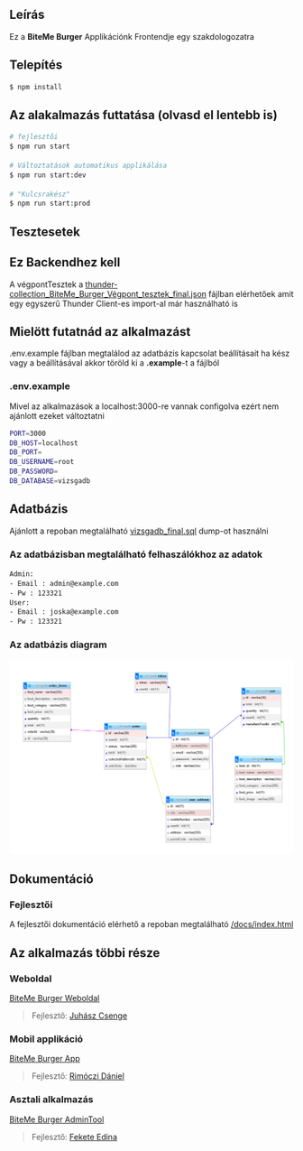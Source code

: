  ## Leírás
Ez a **BiteMe Burger** Applikációnk Frontendje egy szakdologozatra

## Telepítés

```bash
$ npm install
```

## Az alakalmazás futtatása (olvasd el lentebb is)

```bash
# fejlesztői
$ npm run start

# Változtatások automatikus applikálása
$ npm run start:dev

# "Kulcsrakész"
$ npm run start:prod
```

## Tesztesetek
## Ez Backendhez kell
<p align="left">
 A végpontTesztek a  <a href="https://github.com/greengamerhu/VizsgaRemek_BackEnd/blob/main/thunder-collection_BiteMe_Burger_V%C3%A9gpont_tesztek_final.json" target="blank">thunder-collection_BiteMe_Burger_Végpont_tesztek_final.json</a> fájlban elérhetőek amit egy egyszerű Thunder Client-es import-al már használható is
</p>
 
 ## Mielött futatnád az alkalmazást
.env.example fájlban megtalálod az adatbázis kapcsolat beállításait ha kész vagy a beállításával akkor töröld ki a **.example**-t a fájlból
### .env.example

Mivel az alkalmazások a localhost:3000-re vannak configolva ezért nem ajánlott ezeket változtatni
```bash
PORT=3000
DB_HOST=localhost
DB_PORT=
DB_USERNAME=root
DB_PASSWORD=
DB_DATABASE=vizsgadb
```
## Adatbázis

<p align="left">
 Ajánlott a repoban megtalálható <a href="https://github.com/greengamerhu/VizsgaRemek_BackEnd/blob/main/vizsgadb_final.sql" target="blank">vizsgadb_final.sql</a> dump-ot használni
</p>

### Az adatbázisban megtalálható felhaszálókhoz az adatok
```bash
Admin: 
- Email : admin@example.com
- Pw : 123321
User:
- Email : joska@example.com
- Pw : 123321
```

### Az adatbázis diagram
<p align="center">
  <img src="https://github.com/greengamerhu/VizsgaRemek_BackEnd/blob/main/Final_database_structure.png"  alt="adatazisdiagram" />
</p>

## Dokumentáció
### Fejlesztői
A fejlesztői dokumentáció elérhető a repoban megtalálható [/docs/index.html](https://github.com/Juhaszcsenge/frontend_vizsga/blob/master/docs/index.html)



## Az alkalmazás többi része

### Weboldal

[BiteMe Burger Weboldal](https://github.com/Juhaszcsenge/frontend_vizsga)
> Fejlesztő: [Juhász Csenge](https://github.com/Juhaszcsenge)


### Mobil applikáció 

[BiteMe Burger App](https://github.com/greengamerhu/Vizsgaremek_android)

> Fejlesztő: [Rimóczi Dániel](https://github.com/greengamerhu)


### Asztali alkalmazás

[BiteMe Burger AdminTool](https://github.com/Elcsa/vizsgarremek)

> Fejlesztő: [Fekete Edina](https://github.com/Elcsa) 

  
